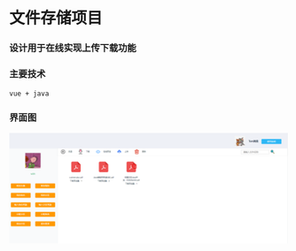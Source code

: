 # 文件存储项目

### 设计用于在线实现上传下载功能

### 主要技术
```
vue + java 
```

### 界面图
![image](https://github.com/dayworldfine/oss-file/blob/master/show.png)
